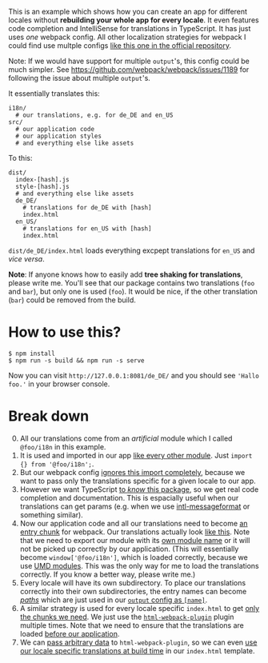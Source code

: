 This is an example which shows how you can create an app for different locales without **rebuilding your whole app for every locale**. It even features code completion and IntelliSense for translations in TypeScript. It has just uses _one_ webpack config. All other localization strategies for webpack I could find use multple configs [like this one in the official repository](https://github.com/webpack/webpack/blob/master/examples/i18n/webpack.config.js#L7).

Note: If we would have support for multiple `output`'s, this config could be much simpler. See https://github.com/webpack/webpack/issues/1189 for following the issue about multiple `output`'s.

It essentially translates this:

```
i18n/
  # our translations, e.g. for de_DE and en_US
src/
  # our application code
  # our application styles
  # and everything else like assets
```

To this:

```
dist/
  index-[hash].js
  style-[hash].js
  # and everything else like assets
  de_DE/
    # translations for de_DE with [hash]
    index.html
  en_US/
    # translations for en_US with [hash]
    index.html
```

`dist/de_DE/index.html` loads everything excpept translations for `en_US` and _vice versa_.

**Note**: If anyone knows how to easily add **tree shaking for translations**, please write me. You'll see that our package contains two translations (`foo` and `bar`), but only one is used (`foo`). It would be nice, if the other translation (`bar`) could be removed from the build.

# How to use this?

```
$ npm install
$ npm run -s build && npm run -s serve
```

Now you can visit `http://127.0.0.1:8081/de_DE/` and you should see `'Hallo foo.'` in your browser console.

# Break down

0. All our translations come from an _artificial_ module which I called `@foo/i18n` in this example.
0. It is used and imported in our app [like every other module](https://github.com/donaldpipowitch/webpack-i18n-example/blob/00a74b9065b7d8f0fa5050d3b57de2c4e61304e8/src/index.ts#L2). Just `import {} from '@foo/i18n';`.
0. But our webpack config [ignores this import completely](https://github.com/donaldpipowitch/webpack-i18n-example/blob/00a74b9065b7d8f0fa5050d3b57de2c4e61304e8/webpack.config.js#L57), because we want to pass only the translations specific for a given locale to our app.
0. However we want TypeScript [to _know_ this package](https://github.com/donaldpipowitch/webpack-i18n-example/blob/00a74b9065b7d8f0fa5050d3b57de2c4e61304e8/i18n/index.d.ts), so we get real code completion and documentation. This is espacially useful when our translations can get params (e.g. when we use [intl-messageformat](https://github.com/yahoo/intl-messageformat) or something similar).
0. Now our application code and all our translations need to become [an entry chunk](https://github.com/donaldpipowitch/webpack-i18n-example/blob/00a74b9065b7d8f0fa5050d3b57de2c4e61304e8/webpack.config.js#L13) for webpack. Our translations actually look [like this](https://github.com/donaldpipowitch/webpack-i18n-example/blob/00a74b9065b7d8f0fa5050d3b57de2c4e61304e8/i18n/de_DE.js). Note that we need to export our module with its [own module name](https://github.com/donaldpipowitch/webpack-i18n-example/blob/00a74b9065b7d8f0fa5050d3b57de2c4e61304e8/i18n/de_DE.js#L1) or it will not be picked up correctly by our application. (This will essentially become `window['@foo/i18n']`, which is loaded correctly, because we use [UMD modules](https://github.com/donaldpipowitch/webpack-i18n-example/blob/00a74b9065b7d8f0fa5050d3b57de2c4e61304e8/webpack.config.js#L19). This was the only way for me to load the translations correctly. If you know a better way, please write me.)
0. Every locale will have its own subdirectory. To place our translations correctly into their own subdirectories, the entry names can become [_paths_](https://github.com/donaldpipowitch/webpack-i18n-example/blob/00a74b9065b7d8f0fa5050d3b57de2c4e61304e8/webpack.config.js#L15) which are just used in our [`output` config as `[name]`](https://github.com/donaldpipowitch/webpack-i18n-example/blob/00a74b9065b7d8f0fa5050d3b57de2c4e61304e8/webpack.config.js#L20).
0. A similar strategy is used for every locale specific `index.html` to get [only the chunks we need](https://github.com/donaldpipowitch/webpack-i18n-example/blob/00a74b9065b7d8f0fa5050d3b57de2c4e61304e8/webpack.config.js#L44). We just use the [`html-webpack-plugin`](https://github.com/ampedandwired/html-webpack-plugin) plugin multiple times. Note that we need to ensure that the translations are loaded [before our application](https://github.com/donaldpipowitch/webpack-i18n-example/blob/00a74b9065b7d8f0fa5050d3b57de2c4e61304e8/webpack.config.js#L45).
0. We can [pass arbitrary data](https://github.com/donaldpipowitch/webpack-i18n-example/blob/00a74b9065b7d8f0fa5050d3b57de2c4e61304e8/webpack.config.js#L41) to `html-webpack-plugin`, so we can even [use our locale specific translations at build time](https://github.com/donaldpipowitch/webpack-i18n-example/blob/00a74b9065b7d8f0fa5050d3b57de2c4e61304e8/src/index.html#L69) in our `index.html` template.
